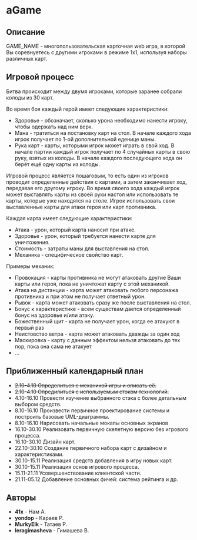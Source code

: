 # aGame

## Описание
GAME_NAME - многопользовательская карточная web игра, в которой Вы соревнуетесь с другими игроками в режиме 1х1, используя наборы различных карт.

## Игровой процесс
Битва происходит между двумя игроками, которые заранее собрали колоды из 30 карт.

Во время боя каждый герой имеет следующие характеристики: 
- Здоровье - обозначает, сколько урона необходимо нанести игроку, чтобы одержать над ним верх.
- Мана - тратиться на постановку карт на стол. В начале каждого хода игрок получает по 1-ой дополнительной еденице маны.
- Рука карт - карты, которыми игрок может играть в свой ход. В начале партии каждый игрок получает по 4 случайных карты в свою руку, взятых из колоды. В начале каждого последующего хода он берёт ещё одну карты из колоды.

Игровой процесс является пошаговым, то есть один из игроков проводит определенные действия с картами, а затем заканчивает ход, передавая его другому игроку. Во время своего хода каждый игрок может выставлять карты из своей руки настол или использовать те карты, которые уже находятся на столе. 
Игрок использовать свои выставленные карты для атаки героя или карт противника. 

Каждая карта имеет следующие характеристики:
- Атака - урон, который карта наносит при атаке.
- Здоровье - урон, который требуется нанести карте для уничтожения.
- Стоимость - затраты маны для выставления на стол.
- Механика - специфическое свойство карт.

Примеры механик:
- Провокация - карты противника не могут атаковать другие Ваши карты или героя, пока не уничтожат карту с этой механикой.
- Атака на дистанции - карта может атаковать любого персонажа противника и при этом не получает ответный урон.
- Рывок - карта может атаковать сразу же после выставления на стол.
- Бонус к характеристике - всем существам дается определенный бонус на здоровье и/или атаку.
- Божественный щит - карта не получает урон, когда ее атакуют в первый раз
- Неистовство ветра - карта может атаковать дважды за один ход
- Маскировка - карту с данным эффектом нельзя атаковать до тех пор, пока она сама не атакует
- ...

## Приближенный календарный план
- ~~2.10-4.10 Определиться с механикой игры и описать её.~~
- ~~2.10-4.10 Опредилиться с используемым стэком технологий.~~
- 4.10-16.10 Провести изучение выбранного стэка с более детальным выбором средств.
- 8.10-16.10 Произвести первичное проектирование системы и построить базовые UML-диаграммы.
- 8.10-16.10 Нарисовать начальные мокапы основных экранов
- 16.10-30.10 Реализовать первичную скелетную версию без игрового процесса.
- 16.10-30.10 Дизайн карт.
- 22.10-30.10 Создание первичного набора карт с дизайном и характеристиками.
- 30.10-15.11 Реализация средств добавления в игру новых карт.
- 30.10-15.11 Реализация основ игрового процесса.
- 15.11-21.11 Усовершенствование клиентской части.
- 21.11-05.12 Добавление основных фичей: система рейтинга и др.


## Авторы
- **41x** - Нам А.
- **yondop** - Караев Р.
- **MurkyElk** - Татаев Р.
- **leragimasheva** - Гимашева В.

